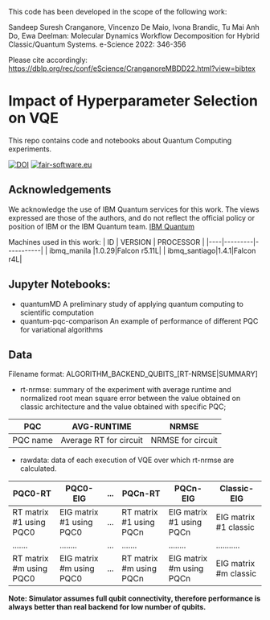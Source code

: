 This code has been developed in the scope of the following work:

Sandeep Suresh Cranganore, Vincenzo De Maio, Ivona Brandic, Tu Mai Anh Do, Ewa Deelman:
Molecular Dynamics Workflow Decomposition for Hybrid Classic/Quantum Systems. e-Science 2022: 346-356

Please cite accordingly: https://dblp.org/rec/conf/eScience/CranganoreMBDD22.html?view=bibtex

# Impact of Hyperparameter Selection on VQE

This repo contains code and notebooks about Quantum Computing experiments.

[![DOI](https://zenodo.org/badge/459065547.svg)](https://zenodo.org/badge/latestdoi/459065547)
[![fair-software.eu](https://img.shields.io/badge/fair--software.eu-%E2%97%8F%20%20%E2%97%8F%20%20%E2%97%8B%20%20%E2%97%8F%20%20%E2%97%8B-orange)](https://fair-software.eu)

## Acknowledgements ##
We acknowledge the use of IBM Quantum services for this work. The views expressed are those of the authors, and do not reflect the official policy or position of IBM or the IBM Quantum team. [IBM Quantum](https://quantum-computing.ibm.com/) 

Machines used in this work:
| ID | VERSION | PROCESSOR |
|----|---------|-----------|
| ibmq_manila |1.0.29|Falcon r5.11L|
| ibmq_santiago|1.4.1|Falcon r4L|

## Jupyter Notebooks: ##
* quantumMD 
A preliminary study of applying quantum computing to scientific computation 
* quantum-pqc-comparison
An example of performance of different PQC for variational algorithms

## Data ##
Filename format: ALGORITHM_BACKEND_QUBITS_[RT-NRMSE|SUMMARY]
* rt-nrmse: summary of the experiment with average runtime and normalized root mean square error between the value obtained on classic architecture and the value obtained with specific PQC;

| PQC | AVG-RUNTIME | NRMSE |
|-----|-------------|-------|
| PQC name | Average RT for circuit | NRMSE for circuit |

* rawdata: data of each execution of VQE over which rt-nrmse are calculated.

| PQC0-RT | PQC0-EIG | ... | PQCn-RT | PQCn-EIG | Classic-EIG |
|-------|--------|---|-------|--------|-----------|
| RT matrix #1 using PQC0 | EIG matrix #1 using PQC0 |...| RT matrix #1 using PQCn | EIG matrix #1 using PQCn | EIG matrix #1 classic |
|.......|........|...|.......|........|...........|
| RT matrix #m using PQC0 | EIG matrix #m using PQC0 |...| RT matrix #m using PQCn | EIG matrix #m using PQCn | EIG matrix #m classic |



**Note: Simulator assumes full qubit connectivity, therefore performance is always better than real backend for low number of qubits.**

